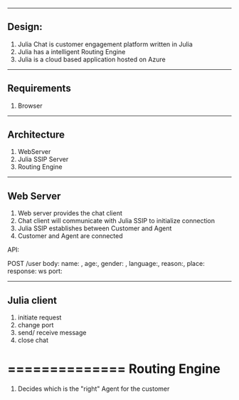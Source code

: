 -------
Design:
-------

1) Julia Chat is customer engagement platform written in Julia
2) Julia has a intelligent Routing Engine
3) Julia is a cloud based application hosted on Azure


------------
Requirements
------------
1) Browser


------------
Architecture
------------
1) WebServer
2) Julia SSIP Server
3) Routing Engine


----------
Web Server
----------
1) Web server provides the chat client
2) Chat client will communicate with Julia SSIP to initialize connection
3) Julia SSIP establishes between Customer and Agent
4) Customer and Agent are connected

API:

POST /user 
body:
    name: , age:, gender: , language:, reason:, place:
response:
    ws port:


------------
Julia client
------------
1) initiate request
2) change port
3) send/ receive message
4) close chat


==============
Routing Engine
==============
1) Decides which is the "right" Agent for the customer

